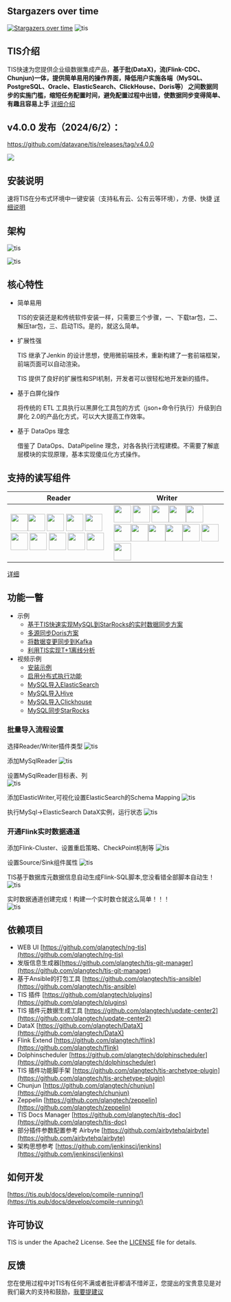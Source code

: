 ## Stargazers over time

[![Stargazers over time](https://starchart.cc/qlangtech/tis-solr.svg)](https://starchart.cc/qlangtech/tis-solr)
![tis](docs/tis-logo.png)

## TIS介绍

TIS快速为您提供企业级数据集成产品，**基于批(DataX)，流(Flink-CDC、Chunjun)一体，提供简单易用的操作界面，降低用户实施各端（MySQL、PostgreSQL、Oracle、ElasticSearch、ClickHouse、Doris等）
之间数据同步的实施门槛，缩短任务配置时间，避免配置过程中出错，使数据同步变得简单、有趣且容易上手** [详细介绍](https://tis.pub/docs/) 
<!--
TIS平台是一套为企业级用户提供大数据多维、实时、查询的搜索中台产品。用户可以在TIS上自助快速构建搜索服务，它大大降低了搜索技术的门槛 [详细说明](http://tis.pub/docs/) 
> 视频： [>>TIS介绍](https://www.bilibili.com/video/BV11y4y1B7Mk) [>>操作实例](https://www.bilibili.com/video/BV1Uv41167SH/)
 -->

## v4.0.0 发布（2024/6/2）：

https://github.com/datavane/tis/releases/tag/v4.0.0

<a href="https://www.bilibili.com/video/BV1eD421V78u"> <img src="https://github.com/datavane/tis/assets/21274618/2fe921d0-136b-4409-b91e-ceaa6e30cbee" /> </a>
 
## 安装说明

  速将TIS在分布式环境中一键安装（支持私有云、公有云等环境），方便、快捷 [详细说明](https://tis.pub/docs/install/tis/uber)

## 架构

 ![tis](docs/conceptual-diagram.png)
  
 ![tis](docs/tis-synoptic.png)
 


## 核心特性

* 简单易用
  
  TIS的安装还是和传统软件安装一样，只需要三个步骤，一、下载tar包，二、解压tar包，三、启动TIS。是的，就这么简单。
  
* 扩展性强
  
  TIS 继承了Jenkin 的设计思想，使用微前端技术，重新构建了一套前端框架，前端页面可以自动渲染。
  
  TIS 提供了良好的扩展性和SPI机制，开发者可以很轻松地开发新的插件。
  
* 基于白屏化操作
  
  将传统的 ETL 工具执行以黑屏化工具包的方式（json+命令行执行）升级到白屏化 2.0的产品化方式，可以大大提高工作效率。
 

* 基于 DataOps 理念

  借鉴了 DataOps、DataPipeline 理念，对各各执行流程建模。不需要了解底层模块的实现原理，基本实现傻瓜化方式操作。


## 支持的读写组件
|Reader|Writer|
|--|--|
|<img src="docs/logo/cassandra.svg" width="40" /><img src="docs/logo/ftp.svg" width="40" />  <img src="docs/logo/hdfs.svg" width="40" /> <img src="docs/logo/mongodb.svg" width="40" />  <img src="docs/logo/mysql.svg" width="40" /> <img src="docs/logo/oracle.svg" width="40" />  <img src="docs/logo/oss.svg" width="40" />  <img src="docs/logo/postgresql.svg" width="40" /> <img src="docs/logo/sqlserver.svg" width="40" /> <img src="docs/logo/tidb.svg" width="40" /> | <img src="docs/logo/mysql.svg" width="40" /> <img src="docs/logo/doris.svg" width="40" /> <img src="docs/logo/spark.svg" width="40" /><img src="docs/logo/starrocks.svg" width="40" /><img src="docs/logo/cassandra.svg" width="40" /> <img src="docs/logo/postgresql.svg" width="40" /><img src="docs/logo/hive.svg" width="40" /><img src="docs/logo/clickhouse.svg" width="40" /><img src="docs/logo/ftp.svg" width="40" /><img src="docs/logo/oracle.svg" width="40" /> <img src="docs/logo/hdfs.svg" width="40" /><img src="docs/logo/es.svg" width="40" /> |

[详细](https://tis.pub/docs/plugin/source-sink/)

## 功能一瞥 
- 示例                                                 
    * [基于TIS快速实现MySQL到StarRocks的实时数据同步方案](https://tis.pub/docs/example/mysql-sync-starrocks)
    * [多源同步Doris方案](https://tis.pub/docs/example/mysql-sync-doris)
    * [将数据变更同步到Kafka](https://tis.pub/docs/example/sink-2-kafka)
    * [利用TIS实现T+1离线分析](https://tis.pub/docs/example/dataflow)
- 视频示例
    * [安装示例](https://www.bilibili.com/video/BV18q4y1p73B/)
    * [启用分布式执行功能](https://www.bilibili.com/video/BV1Cq4y1D7z4?share_source=copy_web)
    * [MySQL导入ElasticSearch](https://www.bilibili.com/video/BV1G64y1B7wm?share_source=copy_web)
    * [MySQL导入Hive](https://www.bilibili.com/video/BV1Vb4y1z7DN?share_source=copy_web)
    * [MySQL导入Clickhouse](https://www.bilibili.com/video/BV1x64y1B7V8/)
    * [MySQL同步StarRocks](https://www.bilibili.com/video/BV19o4y1M7eq/)

### 批量导入流程设置 

选择Reader/Writer插件类型
  ![tis](docs/datax-add-step2.png)

添加MySqlReader
  ![tis](docs/add-mysql-reader.png)

设置MySqlReader目标表、列  
   ![tis](docs/select-tab-cols.png)
   
添加ElasticWriter,可视化设置ElasticSearch的Schema Mapping
   ![tis](docs/add-elastic-writer.png) 

执行MySql->ElasticSearch DataX实例，运行状态 
   ![tis](docs/datax-exec-status.png) 

### 开通Flink实时数据通道 

添加Flink-Cluster、设置重启策略、CheckPoint机制等
   ![tis](docs/incr_step_1.png) 
   
设置Source/Sink组件属性
   ![tis](docs/incr_step_2.png)    
   
TIS基于数据库元数据信息自动生成Flink-SQL脚本,您没看错全部脚本自动生！
   ![tis](docs/incr_step_3.png) 
   
实时数据通道创建完成！构建一个实时数仓就这么简单！！！   
   ![tis](docs/incr_step_4.png) 
   
## 依赖项目 

- WEB UI [https://github.com/qlangtech/ng-tis](https://github.com/qlangtech/ng-tis)
- 发版信息生成器[https://github.com/qlangtech/tis-git-manager](https://github.com/qlangtech/tis-git-manager)
- 基于Ansible的打包工具 [https://github.com/qlangtech/tis-ansible](https://github.com/qlangtech/tis-ansible)
- TIS 插件 [https://github.com/qlangtech/plugins](https://github.com/qlangtech/plugins)
- TIS 插件元数据生成工具 [https://github.com/qlangtech/update-center2](https://github.com/qlangtech/update-center2)
- DataX [https://github.com/qlangtech/DataX](https://github.com/qlangtech/DataX)
- Flink Extend [https://github.com/qlangtech/flink](https://github.com/qlangtech/flink)
- Dolphinscheduler [https://github.com/qlangtech/dolphinscheduler](https://github.com/qlangtech/dolphinscheduler)
- TIS 插件功能脚手架 [https://github.com/qlangtech/tis-archetype-plugin](https://github.com/qlangtech/tis-archetype-plugin)
- Chunjun [https://github.com/qlangtech/chunjun](https://github.com/qlangtech/chunjun)
- Zeppelin [https://github.com/qlangtech/zeppelin](https://github.com/qlangtech/zeppelin)
- TIS Docs Manager [https://github.com/qlangtech/tis-doc](https://github.com/qlangtech/tis-doc)
- 部分插件参数配置参考 Airbyte [https://github.com/airbytehq/airbyte](https://github.com/airbytehq/airbyte) 
- 架构思想参考 [https://github.com/jenkinsci/jenkins](https://github.com/jenkinsci/jenkins)

## 如何开发

[https://tis.pub/docs/develop/compile-running/](https://tis.pub/docs/develop/compile-running/)
 
## 许可协议

 TIS is under the Apache2 License. See the [LICENSE](https://github.com/qlangtech/tis-solr/blob/master/LICENSE) file for details.
 
## 反馈
 
  您在使用过程中对TIS有任何不满或者批评都请不惜斧正，您提出的宝贵意见是对我们最大的支持和鼓励，[我要提建议](https://github.com/qlangtech/tis/issues/new)

